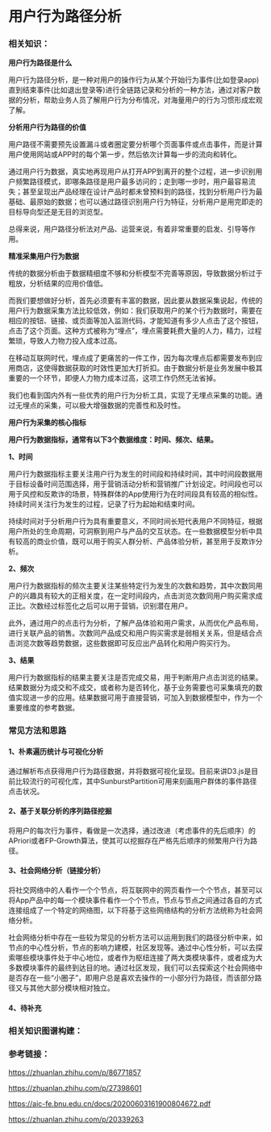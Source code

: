 # 用户行为路径分析

### 相关知识：

**用户行为路径是什么**

用户行为路径分析，是一种对用户的操作行为从某个开始行为事件(比如登录app)直到结束事件(比如退出登录等)进行全链路记录和分析的一种方法，通过对客户数据的分析，帮助业务人员了解用户行为分布情况，对海量用户的行为习惯形成宏观了解。

**分析用户行为路径的价值**

用户路径不需要预先设置漏斗或者圈定要分析哪个页面事件或点击事件，而是计算用户使用网站或APP时的每个第一步，然后依次计算每一步的流向和转化。

通过用户行为数据，真实地再现用户从打开APP到离开的整个过程，进一步识别用户频繁路径模式，即哪条路径是用户最多访问的；走到哪一步时，用户最容易流失；甚至呈现出产品经理在设计产品时都未曾预料到的路径，找到分析用户行为最基础、最原始的数据；也可以通过路径识别用户行为特征，分析用户是用完即走的目标导向型还是无目的浏览型。

总得来说，用户路径分析法对产品、运营来说，有着非常重要的启发、引导等作用。

**精准采集用户行为数据**

传统的数据分析由于数据精细度不够和分析模型不完善等原因，导致数据分析过于粗放，分析结果的应用价值低。

而我们要想做好分析，首先必须要有丰富的数据，因此要从数据采集说起，传统的用户行为数据采集方法比较低效，例如：我们获取用户的某个行为数据时，需要在相应的按钮、链接、或页面等加入监测代码，才能知道有多少人点击了这个按钮，点击了这个页面。这种方式被称为“埋点”，埋点需要耗费大量的人力，精力，过程繁琐，导致人力物力投入成本过高。

在移动互联网时代，埋点成了更痛苦的一件工作，因为每次埋点后都需要发布到应用商店，这使得数据获取的时效性更加大打折扣。由于数据分析是业务发展中极其重要的一个环节，即便人力物力成本过高，这项工作仍然无法省掉。

我们也看到国内外有一些优秀的用户行为分析工具，实现了无埋点采集的功能。通过无埋点的采集，可以极大增强数据的完善性和及时性。

**用户行为采集的核心指标**

**用户行为数据指标，通常有以下3个数据维度：时间、频次、结果。**

**1、时间**

用户行为数据指标主要关注用户行为发生的时间段和持续时间，其中时间段数据用于目标设备时间范围选择，用于营销活动分析和营销推广计划设定。时间段也可以用于风控和反欺诈的场景，特殊群体的App使用行为在时间段具有较高的相似性。持续时间关注行为发生的过程，记录了行为起始和结束时间。

持续时间对于分析用户行为具有重要意义，不同时间长短代表用户不同特征，根据用户所处的生命周期，可洞察到用户与产品的交互状态。在一些数据模型分析中具有较高的商业价值，既可以用于购买人群分析、产品体验分析，甚至用于反欺诈分析。

**2、频次**

用户行为数据指标的频次主要关注某些特定行为发生的次数和趋势，其中次数同用户的兴趣具有较大的正相关度，在一定时间段内，点击浏览次数同用户购买需求成正比。次数经过标签化之后可以用于营销，识别潜在用户。

此外，通过用户的点击行为分析，了解产品体验和用户需求，从而优化产品布局，进行关联产品的销售。次数同产品成交和用户购买需求是弱相关关系，但是结合点击浏览次数等趋势数据，这些数据即可反应出产品转化和用户购买行为。

**3、结果**

用户行为数据指标的结果主要关注是否完成交易，用于判断用户点击浏览的结果。结果数据分为成交和不成交，或者称为是否转化，基于业务需要也可采集填充的数值实现进一步的应用。结果数据可用于直接营销，可加入到数据模型中，作为一个重要维度的参考数据。

### 常见方法和思路

#### 1、朴素遍历统计与可视化分析

通过解析布点获得用户行为路径数据，并将数据可视化呈现。目前来讲D3.js是目前比较流行的可视化库，其中SunburstPartition可用来刻画用户群体的事件路径点击状况。

#### 2、基于关联分析的序列路径挖掘

将用户的每次行为事件，看做是一次选择，通过改进（考虑事件的先后顺序）的APriori或者FP-Growth算法，使其可以挖掘存在严格先后顺序的频繁用户行为路径。

#### 3、社会网络分析（链接分析）

将社交网络中的人看作一个个节点，将互联网中的网页看作一个个节点，甚至可以将App产品中的每一个模块事件看作一个个节点，节点与节点之间通过各自的方式连接组成了一个特定的网络图，以下将基于这些网络结构的分析方法统称为社会网络分析。

社会网络分析中存在一些较为常见的分析方法可以运用到我们的路径分析中来，如节点的中心性分析，节点的影响力建模，社区发现等。通过中心性分析，可以去探索哪些模块事件处于中心地位，或者作为枢纽连接了两大类模块事件，或者成为大多数模块事件的最终到达目的地。通过社区发现，我们可以去探索这个社会网络中是否存在一些“小圈子”，即用户总是喜欢去操作的一小部分行为路径，而该部分路径又与其他大部分模块相对独立。

#### 4、待补充

### 相关知识图谱构建：



### 参考链接：

https://zhuanlan.zhihu.com/p/86771857

https://zhuanlan.zhihu.com/p/27398601

https://aic-fe.bnu.edu.cn/docs/20200603161900804672.pdf

https://zhuanlan.zhihu.com/p/20339263